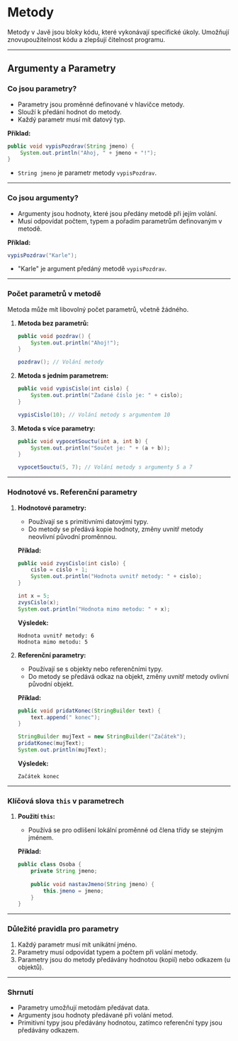 # Metody

Metody v Javě jsou bloky kódu, které vykonávají specifické úkoly. Umožňují znovupoužitelnost kódu a zlepšují čitelnost programu.

---

## Argumenty a Parametry

### Co jsou parametry?
- Parametry jsou proměnné definované v hlavičce metody.
- Slouží k předání hodnot do metody.
- Každý parametr musí mít datový typ.

**Příklad:**
```java
public void vypisPozdrav(String jmeno) {
    System.out.println("Ahoj, " + jmeno + "!");
}
```
- `String jmeno` je parametr metody `vypisPozdrav`.

---

### Co jsou argumenty?
- Argumenty jsou hodnoty, které jsou předány metodě při jejím volání.
- Musí odpovídat počtem, typem a pořadím parametrům definovaným v metodě.

**Příklad:**
```java
vypisPozdrav("Karle");
```
- "Karle" je argument předáný metodě `vypisPozdrav`.

---

### Počet parametrů v metodě
Metoda může mít libovolný počet parametrů, včetně žádného.

1. **Metoda bez parametrů:**
   ```java
   public void pozdrav() {
       System.out.println("Ahoj!");
   }
   
   pozdrav(); // Volání metody
   ```

2. **Metoda s jedním parametrem:**
   ```java
   public void vypisCislo(int cislo) {
       System.out.println("Zadané číslo je: " + cislo);
   }
   
   vypisCislo(10); // Volání metody s argumentem 10
   ```

3. **Metoda s více parametry:**
   ```java
   public void vypocetSouctu(int a, int b) {
       System.out.println("Součet je: " + (a + b));
   }
   
   vypocetSouctu(5, 7); // Volání metody s argumenty 5 a 7
   ```

---

### Hodnotové vs. Referenční parametry

1. **Hodnotové parametry:**
    - Používají se s primitivními datovými typy.
    - Do metody se předává kopie hodnoty, změny uvnitř metody neovlivní původní proměnnou.

   **Příklad:**
   ```java
   public void zvysCislo(int cislo) {
       cislo = cislo + 1;
       System.out.println("Hodnota uvnitř metody: " + cislo);
   }
   
   int x = 5;
   zvysCislo(x);
   System.out.println("Hodnota mimo metodu: " + x);
   ```
   **Výsledek:**
   ```
   Hodnota uvnitř metody: 6
   Hodnota mimo metodu: 5
   ```

2. **Referenční parametry:**
    - Používají se s objekty nebo referenčními typy.
    - Do metody se předává odkaz na objekt, změny uvnitř metody ovlivní původní objekt.

   **Příklad:**
   ```java
   public void pridatKonec(StringBuilder text) {
       text.append(" konec");
   }
   
   StringBuilder mujText = new StringBuilder("Začátek");
   pridatKonec(mujText);
   System.out.println(mujText);
   ```
   **Výsledek:**
   ```
   Začátek konec
   ```

---

### Klíčová slova `this` v parametrech

1. **Použití `this`:**
    - Používá se pro odlišení lokální proměnné od člena třídy se stejným jménem.

   **Příklad:**
   ```java
   public class Osoba {
       private String jmeno;
       
       public void nastavJmeno(String jmeno) {
           this.jmeno = jmeno;
       }
   }
   ```

---

### Důležité pravidla pro parametry

1. Každý parametr musí mít unikátní jméno.
2. Parametry musí odpovídat typem a počtem při volání metody.
3. Parametry jsou do metody předávány hodnotou (kopií) nebo odkazem (u objektů).

---

### Shrnutí
- Parametry umožňují metodám předávat data.
- Argumenty jsou hodnoty předávané při volání metod.
- Primitivní typy jsou předávány hodnotou, zatímco referenční typy jsou předávány odkazem.

